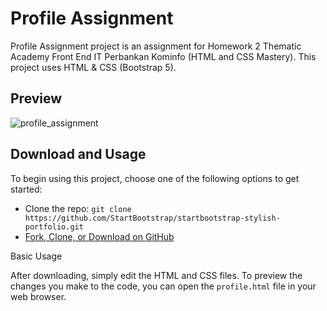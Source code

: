 # Profile Assignment

Profile Assignment project is an assignment for Homework 2 Thematic Academy Front End IT Perbankan Kominfo (HTML and CSS Mastery). This project uses HTML & CSS (Bootstrap 5).

## Preview

![profile_assignment](https://user-images.githubusercontent.com/71351196/129486272-32a7b4ad-3f82-473e-9827-f8d586d54b81.png)

## Download and Usage

To begin using this project, choose one of the following options to get started:

* Clone the repo: `git clone https://github.com/StartBootstrap/startbootstrap-stylish-portfolio.git`
* [Fork, Clone, or Download on GitHub](https://github.com/StartBootstrap/startbootstrap-stylish-portfolio)

Basic Usage

After downloading, simply edit the HTML and CSS files. To preview the changes you make to the code, you can open the `profile.html` file in your web browser.